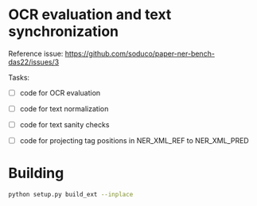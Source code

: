 # OCR evaluation and text synchronization

Reference issue: https://github.com/soduco/paper-ner-bench-das22/issues/3

Tasks:
- [ ] code for OCR evaluation
- [ ] code for text normalization
- [ ] code for text sanity checks
- [ ] code for projecting tag positions in NER_XML_REF to NER_XML_PRED


# Building

```sh
python setup.py build_ext --inplace
```
